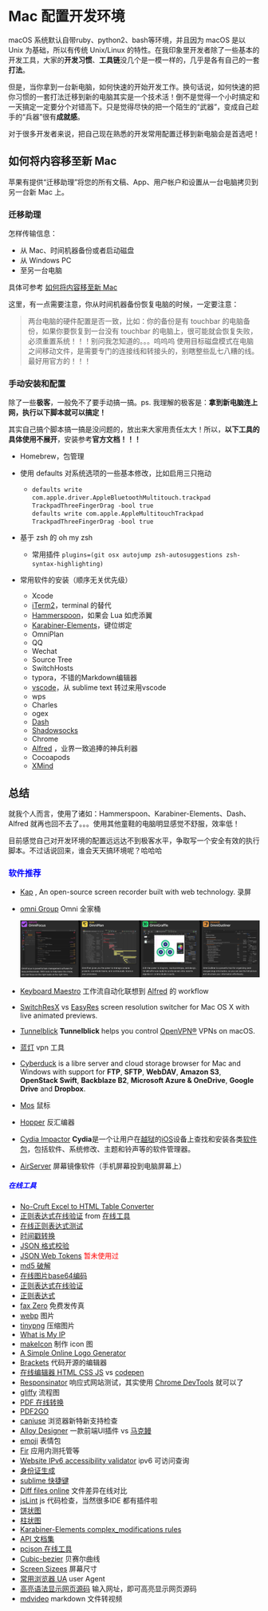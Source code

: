 # Mac 配置开发环境

macOS 系统默认自带ruby、python2、bash等环境，并且因为 macOS 是以 Unix 为基础，所以有传统 Unix/Linux 的特性。在我印象里开发者除了一些基本的开发工具，大家的**开发习惯**、**工具链**没几个是一模一样的，几乎是各有自己的一套**打法**。

但是，当你拿到一台新电脑，如何快速的开始开发工作。换句话说，如何快速的把你习惯的一套打法迁移到新的电脑其实是一个技术活！倒不是觉得一个小时搞定和一天搞定一定要分个对错高下。只是觉得尽快的把一个陌生的“武器”，变成自己趁手的“兵器”很有**成就感**。

对于很多开发者来说，把自己现在熟悉的开发常用配置迁移到新电脑会是首选吧！

## 如何将内容移至新 Mac

苹果有提供“迁移助理”将您的所有文稿、App、用户帐户和设置从一台电脑拷贝到另一台新 Mac 上。

### 迁移助理

怎样传输信息：

- 从 Mac、时间机器备份或者启动磁盘
- 从 Windows PC
- 至另一台电脑

具体可参考 [如何将内容移至新 Mac](https://support.apple.com/zh-cn/HT204350)

这里，有一点需要注意，你从时间机器备份恢复电脑的时候，一定要注意：
> 两台电脑的硬件配置是否一致，比如：你的备份是有 touchbar 的电脑备份，如果你要恢复到一台没有 touchbar 的电脑上，很可能就会恢复失败，必须重置系统！！！别问我怎知道的。。。呜呜呜
> 使用目标磁盘模式在电脑之间移动文件，是需要专门的连接线和转接头的，别瞎整些乱七八糟的线。最好用官方的！！！




### 手动安装和配置

除了一些**极客**，一般免不了要手动搞一搞。ps.  我理解的极客是：**拿到新电脑连上网，执行以下脚本就可以搞定！**

其实自己搞个脚本搞一搞是没问题的，放出来大家用责任太大！所以，**以下工具的具体使用不展开**，安装参考**官方文档！！！**

- Homebrew，包管理

- 使用 defaults 对系统选项的一些基本修改，比如启用三只拖动

  - ```shell
    defaults write com.apple.driver.AppleBluetoothMultitouch.trackpad TrackpadThreeFingerDrag -bool true
    defaults write com.apple.AppleMultitouchTrackpad TrackpadThreeFingerDrag -bool true
    ```

    

- 基于 zsh 的 oh my zsh

  - 常用插件 `plugins=(git osx autojump zsh-autosuggestions zsh-syntax-highlighting)`

    

- 常用软件的安装（顺序无关优先级）

  - Xcode
  - [iTerm2](https://iterm2.com/documentation.html)，terminal 的替代
  - [Hammerspoon](http://www.hammerspoon.org/)，如果会 Lua 如虎添翼
  - [Karabiner-Elements](https://karabiner-elements.pqrs.org/)，键位绑定
  - OmniPlan
  - QQ
  - Wechat
  - Source Tree
  - SwitchHosts
  - typora，不错的Markdown编辑器
  - [vscode](https://code.visualstudio.com/docs/languages/javascript#_automatic-type-acquisition)，从 sublime text 转过来用vscode
  - wps
  - Charles
  - ogex
  - [Dash](https://kapeli.com/dash)
  - [Shadowsocks](https://github.com/shadowsocks)
  - Chrome
  - [Alfred](https://www.alfredapp.com/) ，业界一致追捧的神兵利器
  - Cocoapods
  - [XMind](https://www.xmind.net/)
  
  


## 总结

就我个人而言，使用了诸如：Hammerspoon、Karabiner-Elements、Dash、Alfred 就再也回不去了。。。使用其他童鞋的电脑明显感觉不舒服，效率低！

目前感觉自己对开发环境的配置远远达不到极客水平，争取写一个安全有效的执行脚本。不过话说回来，谁会天天搞环境呢？哈哈哈



### <font color=blue>软件推荐</font>

- [Kap](https://getkap.co/) , An open-source screen recorder built with web technology. 录屏

- [omni Group](https://www.omnigroup.com/) Omni 全家桶

  <img src="../../assets/image-20210910164240075.png" alt="image-20210910164240075" style="zoom:80%;" />

- [Keyboard Maestro](https://www.keyboardmaestro.com/main/) 工作流自动化联想到 [Alfred](https://www.alfredapp.com/) 的 workflow
- [SwitchResX](https://www.madrau.com/)  vs [EasyRes](http://easyresapp.com/) screen resolution switcher for Mac OS X with live animated previews.
- [Tunnelblick](https://tunnelblick.net/downloads.html) **Tunnelblick** helps you control [OpenVPN®](https://openvpn.net/community) VPNs on macOS.  
- [蓝灯](https://getlantern.org/zh_CN/index.html) vpn 工具
- [Cyberduck](https://cyberduck.io/download/) is a libre server and cloud storage browser for Mac and Windows with support for **FTP**, **SFTP**, **WebDAV**, **Amazon S3**, **OpenStack Swift**, **Backblaze B2**, **Microsoft Azure & OneDrive**, **Google Drive** and **Dropbox**.
- [Mos](https://mos.caldis.me/) 鼠标
- [Hopper](https://www.hopperapp.com/) 反汇编器
- [Cydia Impactor](http://www.cydiaimpactor.com/) **Cydia**是一个让用户在[越狱](https://zh.wikipedia.org/wiki/IOS越獄)的[iOS](https://zh.wikipedia.org/wiki/IOS)设备上查找和安装各类[软件包](https://zh.wikipedia.org/wiki/软件包)，包括软件、系统修改、主题和铃声等的软件管理器。
- [AirServer](https://www.airserver.com/) 屏幕镜像软件（手机屏幕投到电脑屏幕上）



##### <font color=blue>在线工具</font>

- [No-Cruft Excel to HTML Table Converter](http://pressbin.com/tools/excel_to_html_table/index.html)
- [正则表达式在线验证](https://tool.lu/regex/) from [在线工具](https://tool.lu/)
- [在线正则表达式测试](https://tool.oschina.net/regex/)
- [时间戳转换](https://tool.lu/timestamp/)
- [JSON 格式校验](https://www.bejson.com/)
- [JSON Web Tokens](https://jwt.io/) <font color=red>暂未使用过</font>
- [md5 破解](https://www.cmd5.com/)
- [在线图片base64编码](http://ouapi.com/tool/imgtob)
- [正则表达式在线验证](https://regexr.com/)
- [正则表达式](https://tool.oschina.net/uploads/apidocs/jquery/regexp.html)
- [fax Zero](https://faxzero.com/) 免费发传真
- [webp](https://isparta.github.io/compare-webp/index.html#12345) 图片
- [tinypng](https://tinypng.com/) 压缩图片
- [What is My IP](https://githubusercontent.com.ipaddress.com/raw.githubusercontent.com)
- [makeIcon](http://www.makeicon.cc/) 制作 icon 图
- [A Simple Online Logo Generator](https://www.logoly.pro/#/)
- [Brackets](https://brackets.io/) 代码开源的编辑器
- [在线编辑器 HTML CSS JS](https://jsbin.com/?html,output) vs [codepen](https://codepen.io/)
- [Responsinator](http://www.responsinator.com/) 响应式网站测试，其实使用 [Chrome DevTools](https://developer.chrome.com/docs/devtools/#resource-network-timing) 就可以了
- [gliffy](https://www.gliffy.com/) 流程图
- [PDF 在线转换](http://wordtopdf.55.la/)
- [PDF2GO](https://www.pdf2go.com/zh)
- [caniuse](https://caniuse.com/) 浏览器新特新支持检查
- [Alloy Designer](http://alloyteam.github.io/AlloyDesigner/) 一款前端UI插件 vs [马克鳗](http://www.getmarkman.com/)
- [emoji](https://emojipedia.org/fire/) 表情包
- [Fir](https://www.betaqr.com/) 应用内测托管等
- [Website IPv6 accessibility validator](http://ipv6-test.com/validate.php?) ipv6 可访问查询
- [身份证生成](http://sfz.uzuzuz.com/?region=420100&year=2015&month=6&day=2&sex=2)
- [sublime 快捷键](http://sublime.emptystack.net/)
- [Diff files online](https://www.mergely.com/) 文件差异在线对比
- [jsLint](https://www.jslint.com/) js 代码检查，当然很多IDE 都有插件啦
- [饼状图](http://www.lizibuluo.com/bing/)
- [柱状图](http://charts.udpwork.com/)
- [Karabiner-Elements complex_modifications rules](https://ke-complex-modifications.pqrs.org/)
- [API 文档集](https://tool.oschina.net/apidocs/#J)
- [pcjson 在线工具](http://www.pcjson.com/json2get/)
- [Cubic-bezier](https://cubic-bezier.com/#.17,.67,.83,.67) 贝赛尔曲线
- [Screen Sizees](https://screensiz.es/) 屏幕尺寸
- [常用浏览器 UA](https://uutool.cn/info-ua/) user Agent
- [高亮语法显示网页源码](https://neatnik.net/view-source/) 输入网址，即可高亮显示网页源码
- [mdvideo](http://mdvideo.gshll.com/) markdown 文件转视频

